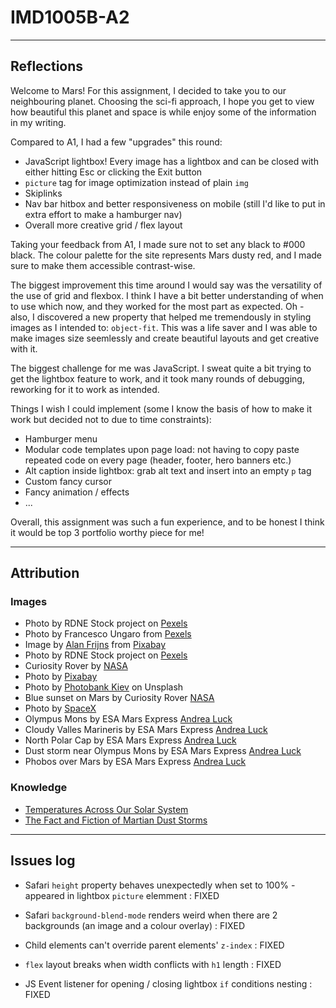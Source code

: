 # IMD1005B-A2

---

## Reflections

Welcome to Mars! For this assignment, I decided to take you to our neighbouring planet. Choosing the sci-fi approach, I hope you get to view how beautiful this planet and space is while enjoy some of the information in my writing.

Compared to A1, I had a few "upgrades" this round:

- JavaScript lightbox! Every image has a lightbox and can be closed with either hitting Esc or clicking the Exit button
- ```picture``` tag for image optimization instead of plain ```img```
- Skiplinks
- Nav bar hitbox and better responsiveness on mobile (still I'd like to put in extra effort to make a hamburger nav)
- Overall more creative grid / flex layout

Taking your feedback from A1, I made sure not to set any black to #000 black. The colour palette for the site represents Mars dusty red, and I made sure to make them accessible contrast-wise.

The biggest improvement this time around I would say was the versatility of the use of grid and flexbox. I think I have a bit better understanding of when to use which now, and they worked for the most part as expected. Oh - also, I discovered a new property that helped me tremendously in styling images as I intended to: ```object-fit```. This was a life saver and I was able to make images size seemlessly and create beautiful layouts and get creative with it.

The biggest challenge for me was JavaScript. I sweat quite a bit trying to get the lightbox feature to work, and it took many rounds of debugging, reworking for it to work as intended.

Things I wish I could implement (some I know the basis of how to make it work but decided not to due to time constraints):

- Hamburger menu
- Modular code templates upon page load: not having to copy paste repeated code on every page (header, footer, hero banners etc.)
- Alt caption inside lightbox: grab alt text and insert into an empty ```p``` tag
- Custom fancy cursor
- Fancy animation / effects
- ...

Overall, this assignment was such a fun experience, and to be honest I think it would be top 3 portfolio worthy piece for me!

---

## Attribution

### Images

- Photo by RDNE Stock project on [Pexels](https://www.pexels.com/photo/astronauts-holding-hands-standing-on-brown-mountains-8474484/)
- Photo by Francesco Ungaro from [Pexels](https://www.pexels.com/photo/starry-sky-998641/)
- Image by [Alan Frijns](https://pixabay.com/users/alan_frijns-16705522/) from [Pixabay](https://pixabay.com/photos/mars-sunset-soil-rocks-sand-7459788/)
- Photo by RDNE Stock project on [Pexels](https://www.pexels.com/photo/a-person-in-space-suit-standing-on-a-rocky-mountain-8474703/)
- Curiosity Rover by [NASA](https://science.nasa.gov/resource/a-picture-postcard-from-curiositys-navcams/)
- Photo by [Pixabay](https://www.pexels.com/photo/gray-and-white-robot-73910/)
- Photo by [Photobank Kiev](https://unsplash.com/photos/3-men-standing-on-rocky-shore-during-daytime-Opzk_hvwO9Q) on Unsplash
- Blue sunset on Mars by Curiosity Rover [NASA](https://solarsystem.nasa.gov/system/downloadable_items/3025_PIA19401.jpg)
- Photo by [SpaceX](https://www.pexels.com/photo/white-space-ship-and-brown-planet-586030/)
- Olympus Mons by ESA Mars Express [Andrea Luck](https://www.flickr.com/photos/192271236@N03/)
- Cloudy Valles Marineris by ESA Mars Express [Andrea Luck](https://www.flickr.com/photos/192271236@N03/53745802596/)
- North Polar Cap by ESA Mars Express [Andrea Luck](https://www.flickr.com/photos/192271236@N03/52876607762/)
- Dust storm near Olympus Mons by ESA Mars Express [Andrea Luck](https://www.flickr.com/photos/192271236@N03/52929040126/)
- Phobos over Mars by ESA Mars Express [Andrea Luck](https://www.flickr.com/photos/192271236@N03/)

### Knowledge

- [Temperatures Across Our Solar System](https://science.nasa.gov/solar-system/temperatures-across-our-solar-system/#:~:text=The%20median%20surface%20temperature%20on,F%20(%2D153%C2%B0C))
- [The Fact and Fiction of Martian Dust Storms](https://www.nasa.gov/solar-system/the-fact-and-fiction-of-martian-dust-storms/)

---

## Issues log

- Safari ```height``` property behaves unexpectedly when set to 100% - appeared in lightbox ```picture``` elemment : FIXED
- Safari ```background-blend-mode``` renders weird when there are 2 backgrounds (an image and a colour overlay) : FIXED

- Child elements can't override parent elements' ```z-index``` : FIXED
- ```flex``` layout breaks when width conflicts with ```h1``` length : FIXED

- JS Event listener for opening / closing lightbox ```if``` conditions nesting : FIXED